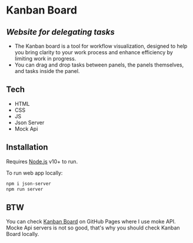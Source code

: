 # Kanban Board
## _Website for delegating tasks_
- The Kanban board is a tool for workflow visualization, designed to help you bring clarity to your work process and enhance efficiency by limiting work in progress. 
- You can drag and drop tasks between panels, the panels themselves, and tasks inside the panel.

## Tech

- HTML
- CSS 
- JS 
- Json Server
- Mock Api

## Installation

Requires [Node.js](https://nodejs.org/) v10+ to run.

To run web app locally:

```sh
npm i json-server
npm run server
```
## BTW

You can check [Kanban Board](https://slaik1.github.io/Kanban-board/) on GitHub Pages where I use moke API.
Mocke Api servers is not so good, that's why you should check Kanban Board locally.
